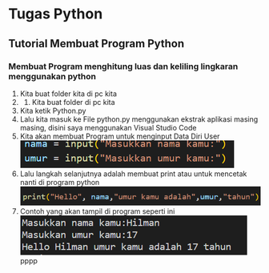 # Tugas Python

## Tutorial Membuat Program Python

### Membuat Program menghitung luas dan keliling lingkaran menggunakan python

1. Kita buat folder kita di pc kita
2. 1. Kita buat folder di pc kita <br>
2. Kita ketik Python.py<br>
3. Lalu kita masuk ke File python.py menggunakan ekstrak aplikasi masing masing, disini saya menggunakan Visual Studio Code<br>
4. Kita akan membuat Program untuk menginput Data Diri User <br>
![gambar 1](Screenshot/ss1.png) <br>
5. Lalu langkah selanjutnya adalah membuat print atau untuk mencetak nanti di program python <br>
![gambar 2](Screenshot/ss2.png) <br>
6. Contoh yang akan tampil di program seperti ini <br>
![gambar 3](Screenshot/ss7.png) <br>
pppp

